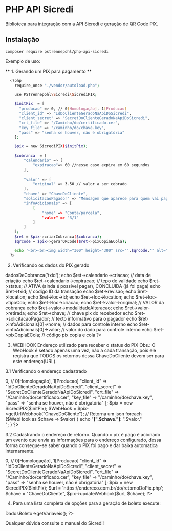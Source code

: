 # PHP API Sicredi
Biblioteca para integração com a API Sicredi e geração de QR Code PIX.

## Instalação
```bash
composer require pstrennepohl/php-api-sicredi
```
Exemplo de uso:

** 1. Gerando um PIX para pagamento **
```bash
  <?php
    require_once "./vendor/autoload.php";

    use PSTrennepohl\Sicredi\SicrediPIX;

    $initPix  = [
      "producao" => 0, // 0[Homologação], 1[Producao]
      "client_id" => "IdDoClienteGeradoNaApiDoSicredi",
      "client_secret" => "SecretDoClienteGeradoNaApiDoSicredi",
      "crt_file" => "/Caminho/do/certificado.cer",
      "key_file" => "/caminho/do/chave.key",
      "pass" => "senha se houver, não é obrigatória"
    ];

    $pix = new SicrediPIX($initPix);

    $cobranca  = [
        "calendario" => [
            "expiracao"=> 60 //nesse caso expira em 60 segundos
        ],
       
        "valor" => [
            "original" => 3.50 // valor a ser cobrado
        ],
        "chave" => "ChaveDoCliente", 
        "solicitacaoPagador" => "Mensagem que aparece para quem vai pagar.",
        "infoAdicionais" => [
            [
                "nome" => "Conta/parcela",
                "valor" => "3/1"
            ]
        ]
    ];
    $ret = $pix->criarCobranca($cobranca);
    $qrcode = $pix->gerarQRCode($ret->pixCopiaECola);

    echo '<br><br><img width="300" height="300" src="'.$qrcode.'" alt="QR Code" />';
  ?>
```

2. Verificando os dados do PIX gerado
  <?php
    $ret = $pix->dadosDeCobranca('txid');
    echo $ret->calendario->criacao; // data de criação
    echo $ret->calendario->expiracao; // tepo de validade
    echo $ret->status; // ATIVA (ainda é possivel pagar), CONCLUIDA (já foi paga)
    echo $ret->txid; // código ID da transação
    echo $ret->revisao; 
    echo $ret->location; 
    echo $ret->loc->id; 
    echo $ret->loc->location; 
    echo $ret->loc->tipoCob; 
    echo $ret->loc->criacao; 
    echo $ret->valor->original; // VALOR da cobrança
    echo $ret->valor->modalidadeAlteracao;
    echo $ret->valor->retirada;
    echo $ret->chave; // chave pix do recebedor
    echo $ret->solicitacaoPagador; // texto informativo para o pagador
    echo $ret->infoAdicionais[0]->nome; // dados para controle interno
    echo $ret->infoAdicionais[0]->valor; // valor do dado para controle interno
    echo $ret->pixCopiaECola; // código pix copia e cola
  ?>


3. WEBHOOK Endereço utilizado para receber o status do PIX
  Obs.: O WebHook é setado apenas uma vez, não a cada transação, pois ele registra que TODOS os retornos dessa ChaveDoCliente devem ser para este endereço(URL).

3.1 Verificando o endereço cadastrado
  <?php
    require_once "./vendor/autoload.php";
    use PSTrennepohl\Sicredi\SicrediPIX;

      $initPix  = [
      "producao" => 0, // 0[Homologação], 1[Producao]
      "client_id" => "IdDoClienteGeradoNaApiDoSicredi",
      "client_secret" => "SecretDoClienteGeradoNaApiDoSicredi",
      "crt_file" => "/Caminho/do/certificado.cer",
      "key_file" => "/caminho/do/chave.key",
      "pass" => "senha se houver, não é obrigatória"
    ];
    
    $pix = new SicrediPIX($initPix);
    $WebHook = $pix->getUrlWebhook("ChaveDoCliente"); // Retorna um json
    foreach ($WebHook as $chave => $valor) {
        echo "<b>[".$chave."]</b>: ".$valor."<br>";
    }
  ?>

3.2 Cadastrando o endereço de retorno.
  Quando o pix é pago é acionado um evento que envia as informações para o endereço configurado, dessa forma consegue-se saber quando o PIX foi pago e dar baixa automatica internamente.
  
<?php 
  require_once "./vendor/autoload.php";
  use PSTrennepohl\Sicredi\SicrediPIX;

    $initPix  = [
    "producao" => 0, // 0[Homologação], 1[Producao]
    "client_id" => "IdDoClienteGeradoNaApiDoSicredi",
    "client_secret" => "SecretDoClienteGeradoNaApiDoSicredi",
    "crt_file" => "/Caminho/do/certificado.cer",
    "key_file" => "/caminho/do/chave.key",
    "pass" => "senha se houver, não é obrigatória"
  ];
  
  $pix = new SicrediPIX($initPix);
  
  $url = 'https://endereco.com.br/do/retornoDoPix.php';
  $chave = "ChaveDoCliente", 
  $pix->updateWebhook($url, $chave);
?>


4. Para uma lista completa de opções para a geração de boleto execute:
<?php
  require_once "./autoload.php";
  
  use PSTrennepohl\Sicredi\SicrediAPI;

  $sicredi = new SicrediAPI($agencia,$cedente,$posto,$token,$api_key);
  echo $sicredi->DadosBoleto->getVariaveis();
?>

Qualquer dúvida consulte o manual do Sicredi!
